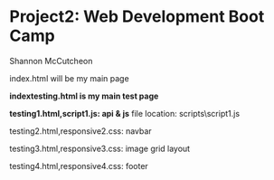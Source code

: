 # Project2: Web Development Boot Camp
Shannon McCutcheon

index.html will be my main page

**indextesting.html is my main test page**

**testing1.html,script1.js: api & js** file location: scripts\script1.js

testing2.html,responsive2.css: navbar 

testing3.html,responsive3.css: image grid layout

testing4.html,responsive4.css: footer
